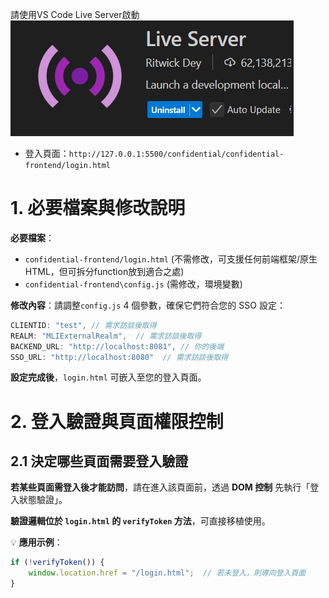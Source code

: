 ﻿請使用VS Code Live Server啟動
![alt text](image.png)

- 登入頁面：`http://127.0.0.1:5500/confidential/confidential-frontend/login.html`

# 1. 必要檔案與修改說明
**必要檔案**：
- `confidential-frontend/login.html` (不需修改，可支援任何前端框架/原生 HTML，但可拆分function放到適合之處)
- `confidential-frontend\config.js` (需修改，環境變數)

**修改內容**：請調整`config.js` 4 個參數，確保它們符合您的 SSO 設定：  

```javascript
CLIENTID: "test", // 需求訪談後取得
REALM: "MLIExternalRealm",  // 需求訪談後取得
BACKEND_URL: "http://localhost:8081", // 你的後端
SSO_URL: "http://localhost:8080"  // 需求訪談後取得
```

**設定完成後**，`login.html` 可嵌入至您的登入頁面。

# 2. 登入驗證與頁面權限控制

## 2.1 決定哪些頁面需要登入驗證

**若某些頁面需登入後才能訪問**，請在進入該頁面前，透過 **DOM 控制** 先執行「登入狀態驗證」。  

**驗證邏輯位於 `login.html` 的 `verifyToken` 方法**，可直接移植使用。  

💡 **應用示例**：  
```javascript
if (!verifyToken()) {
    window.location.href = "/login.html";  // 若未登入，則導向登入頁面
}
```